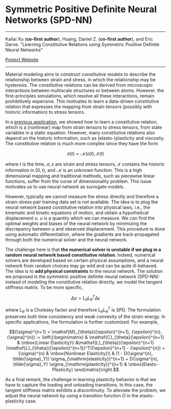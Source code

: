 # Symmetric Positive Definite Neural Networks (SPD-NN) 

---

Kailai Xu (**co-first author**), Huang, Daniel Z. (**co-first author**), and Eric Darve. "Learning Constitutive Relations using Symmetric Positive Definite Neural Networks"

[Project Website](https://github.com/kailaix/NNFEM.jl)

---

Material modeling aims to construct constitutive models to describe the relationship between strain and stress, in which the relationship may be hysteresis. The constitutive relations can be derived from microscopic interactions between multiscale structures or between atoms. However, the first-principles simulations, which resolve all these interactions, remain prohibitively expensive. This motivates to learn a data-driven constitutive relation that expresses the mapping from strain tensors (possibly with historic information) to stress tensors. 

In a [previous application](https://kailaix.github.io/ADCME.jl/dev/apps_constitutive_law/), we showed how to learn a constitutive relation, which is a (nonlinear) map from strain tensors to stress tensors, from state variables in a static equation. However, many constitutive relations also depend on the historic information, such as (elasto-)plasticity and viscosity. The constitutive relation is much more complex since they have the form 

$${\sigma}(t) = \mathcal{M}({\epsilon}(t), \mathcal{I}(t)$$

where $t$ is the time, $\sigma$, $\epsilon$ are strain and stress tensors,  $\mathcal{I}$ contains the historic information in $[0,t)$, and $\mathcal{M}$ is an unknown function. This is a high dimensional mapping and traditional methods, such as piecewise linear functions, suffer from the curse of dimensionality problem. This issue motivates us to use neural network as surrogate models. 

However, typically we cannot measure the stress directly and therefore a strain-stress pair training data set is not available. The idea is to plug the neural network based constitutive relation into physical laws, i.e., the kinematic and kinetic equations of motion, and obtain a hypothetical displacement $u$. $u$ is a quantity which we can measure. We can find the optimal weights and biases of the neural network by minimizing the discrepancy between $u$ and observed displacement. This procedure is done using automatic differentiation, where the gradients are back-propagated through both the numerical solver and the neural network. 

The challenge here is that **the numerical solver is unstable if we plug in a random neural network based constitutive relation**. Indeed, numerical solvers are developed based on certain physical assumptions, and a  neural network from random choices may go wild and can be quite ill-behaved. The idea is to **add physical constraints** to the neural network. The solution we proposed is the symmetric positive definite neural network (SPD-NN): instead of modeling the constitutive relation directly, we model the tangent stiffness matrix. To be more specific,

$$\Delta {\sigma} =\mathsf{L}_{\theta}\mathsf{L}_{\theta}^T \Delta {\epsilon}$$

where $\mathsf L_\theta$ is a Cholesky factor and therefore $\mathsf{L}_{\theta}\mathsf{L}_{\theta}^T$ is SPD. The formulation preserves both time consistency and weak convexity of the strain energy. In specific applications, the formulation is further customized. For example, 

$${\sigma}^{n+1} = \mathsf{M}_{\theta}({\epsilon}^{n+1}, {\epsilon}^{n}, {\sigma}^{n}) := \left\{\begin{matrix}
& \mathsf{C}_{\theta}{\epsilon}^{n+1}  & \mbox{Linear Elasticity}\\
&\mathsf{L}_{\theta}({\epsilon}^{n+1} )\mathsf{L}_{\theta}({\epsilon}^{n+1})^T({\epsilon}^{n+1} -  {\epsilon}^{n})  + {\sigma}^{n} & \mbox{Nonlinear Elasticity}\\
& (1 - D(\sigma^{n}, \tilde{\sigma}_Y)) \sigma_{\mathrm{elasticity}}^{n+1} + D(\sigma^{n}, \tilde{\sigma}_Y) \sigma_{\mathrm{plasticity}}^{n+1} & \mbox{Elasto-Plasticity}
\end{matrix}\right.$$

As a final remark, the challenge in learning plasticity behavior is that we have to capture the loading and unloading transitions. In this case, the tangent stiffness matrix exhibits a discontinuity. To alleviate the problem, we adjust the neural network by using a transition function $D$ in the elasto-plasticity case. 
